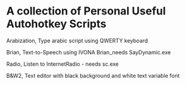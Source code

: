 A collection of Personal Useful Autohotkey Scripts
==================================================
Arabization, Type arabic script using QWERTY keyboard

Brian, Text-to-Speech using IVONA Brian_needs SayDynamic.exe

Radio, Listen to InternetRadio - needs sc.exe

B&W2, Text editor with black background and white text variable font